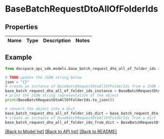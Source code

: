 # BaseBatchRequestDtoAllOfFolderIds

## Properties

Name | Type | Description | Notes
------------ | ------------- | ------------- | -------------

## Example

```python
from docspace_api_sdk.models.base_batch_request_dto_all_of_folder_ids import BaseBatchRequestDtoAllOfFolderIds

# TODO update the JSON string below
json = "{}"
# create an instance of BaseBatchRequestDtoAllOfFolderIds from a JSON string
base_batch_request_dto_all_of_folder_ids_instance = BaseBatchRequestDtoAllOfFolderIds.from_json(json)
# print the JSON string representation of the object
print(BaseBatchRequestDtoAllOfFolderIds.to_json())

# convert the object into a dict
base_batch_request_dto_all_of_folder_ids_dict = base_batch_request_dto_all_of_folder_ids_instance.to_dict()
# create an instance of BaseBatchRequestDtoAllOfFolderIds from a dict
base_batch_request_dto_all_of_folder_ids_from_dict = BaseBatchRequestDtoAllOfFolderIds.from_dict(base_batch_request_dto_all_of_folder_ids_dict)
```
[[Back to Model list]](../README.md#documentation-for-models) [[Back to API list]](../README.md#documentation-for-api-endpoints) [[Back to README]](../README.md)


